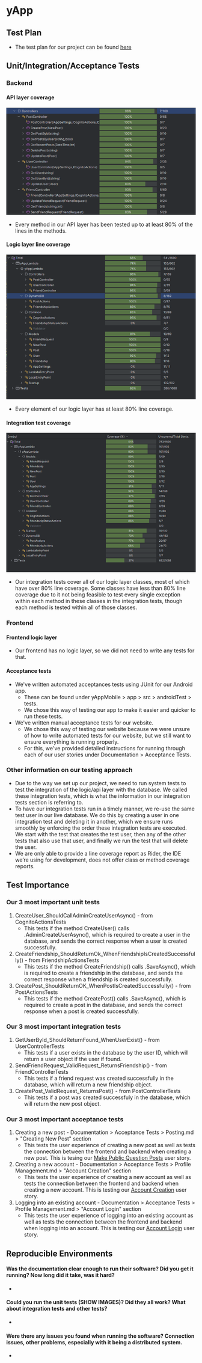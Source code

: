 # yApp

## Test Plan
 - The test plan for our project can be found [here]()

## Unit/Integration/Acceptance Tests
### Backend
#### API layer coverage
![image](./Images/APIunitTestCoverage.png)
 - Every method in our API layer has been tested up to at least 80% of the lines in the methods.

 #### Logic layer line coverage
 ![image](./Images/TotalUnitTestCoverage.png)
 - Every element of our logic layer has at least 80% line coverage.

 #### Integration test coverage
 ![image](./Images/IntegrationTestCoverage.png)
 - Our integration tests cover all of our logic layer classes, most of which have over 80% line coverage. Some classes have less than 80% line coverage due to it not being feasible to test every single exception within each method in these classes in the integration tests, though each method is tested within all of those classes.

### Frontend
#### Frontend logic layer
 - Our frontend has no logic layer, so we did not need to write any tests for that.

#### Acceptance tests
 - We've written automated acceptances tests using JUnit for our Android app.
    - These can be found under yAppMobile > app > src > androidTest > tests.
    - We chose this way of testing our app to make it easier and quicker to run these tests.
 - We've written manual acceptance tests for our website.
    - We chose this way of testing our website because we were unsure of how to write automated tests for our website, but we still want to ensure everything is running properly. 
    - For this, we've provided detailed instructions for running through each of our user stories under Documentation > Acceptance Tests.

### Other information on our testing approach
 - Due to the way we set up our project, we need to run system tests to test the integration of the logic/api layer with the database. We called these integration tests, which is what the information in our integration tests section is referring to.
 - To have our integration tests run in a timely manner, we re-use the same test user in our live database. We do this by creating a user in one integration test and deleting it in another, which we ensure runs smoothly by enforcing the order these integration tests are executed. We start with the test that creates the test user, then any of the other tests that also use that user, and finally we run the test that will delete the user.
 - We are only able to provide a line coverage report as Rider, the IDE we’re using for development, does not offer class or method coverage reports.

## Test Importance
### Our 3 most important unit tests
1. CreateUser_ShouldCallAdminCreateUserAsync() - from CognitoActionsTests
    - This tests if the method CreateUser() calls .AdminCreateUserAsync(), which is required to create a user in the database, and sends the correct response when a user is created successfully.
2. CreateFriendship_ShouldReturnOk_WhenFriendshipIsCreatedSuccessfully() - from FriendshipActionsTests
    - This tests if the method CreateFriendship() calls .SaveAsync(), which is required to create a friendship in the database, and sends the correct response when a friendship is created successfully. 
3. CreatePost_ShouldReturnOK_WhenPostIsCreatedSuccessfully() - from PostActionsTests
    - This tests if the method CreatePost() calls .SaveAsync(), which is required to create a post in the database, and sends the correct response when a post is created successfully.

### Our 3 most important integration tests
1. GetUserById_ShouldReturnFound_WhenUserExist() - from UserControllerTests
    - This tests if a user exists in the database by the user ID, which will return a user object if the user if found.
2. SendFriendRequest_ValidRequest_ReturnsFriendship() - from FriendControllerTests
    - This tests if a friend request was created successfully in the database, which will return a new friendship object.
3. CreatePost_ValidRequest_ReturnsPost() - from PostControllerTests
    - This tests if a post was created successfuly in the database, which will return the new post object.

### Our 3 most important acceptance tests
1. Creating a new post - Documentation > Acceptance Tests > Posting.md > "Creating New Post" section
    - This tests the user experience of creating a new post as well as tests the connection between the frontend and backend when creating a new post. This is tesing our [Make Public Question Posts](https://github.com/KageSilver/yAPP/issues/7) user story.
2. Creating a new account - Documentation > Acceptance Tests > Profile Management.md > "Account Creation" section
    - This tests the user experience of creating a new account as well as tests the connection between the frontend and backend when creating a new account. This is testing our [Account Creation](https://github.com/KageSilver/yAPP/issues/20) user story.
3. Logging into an existing account - Documentation > Acceptance Tests > Profile Management.md > "Account Login" section
    - This tests the user experience of logging into an existing account as well as tests the connection between the frontend and backend when logging into an account. This is testing our [Account Login](https://github.com/KageSilver/yAPP/issues/21) user story.

## Reproducible Environments
#### Was the documentation clear enough to run their software? Did you get it running? Now long did it take, was it hard?
 - 
#### Could you run the unit tests (SHOW IMAGES)? Did they all work? What about integration tests and other tests?
 - 
#### Were there any issues you found when running the software? Connection issues, other problems, especially with it being a distributed system.
 - 
